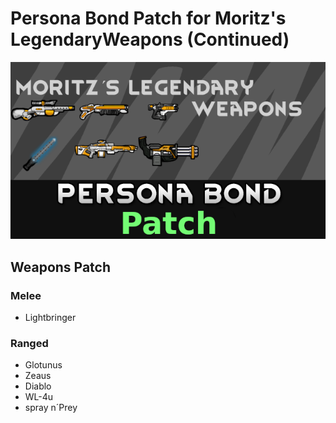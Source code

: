 # Persona Bond Patch for Moritz's LegendaryWeapons (Continued)

![](https://github.com/Daria40K/Persona-Bond-Patch-for-Moritzs-LegendaryWeapons/blob/main/About/Preview.png)

## Weapons Patch
### Melee
- Lightbringer

### Ranged
- Glotunus
- Zeaus
- Diablo
- WL-4u
- spray n´Prey